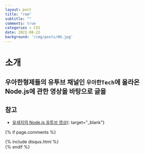 ```yaml
---
layout: post
title: "rem"
subtitle: ""
comments: true
categories : CSS
date: 2022-08-22
background: '/img/posts/06.jpg'
---
```


# 소개
우아한형제들의 유투브 채널인 `우아한Tech`에 올라온 Node.js에 관한 영상을 바탕으로 글을 
---
## 참고
- [유세지의 Node.js 유투브 영상](https://www.youtube.com/watch?v=A04zlpL1Uw4&ab_channel=%EC%9A%B0%EC%95%84%ED%95%9CTech){: target="_blank"}


{% if page.comments %}
<div id="post-disqus" class="container">
{% include disqus.html %}
</div>
{% endif %}
